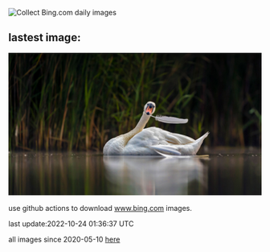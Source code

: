 ![Collect Bing.com daily images](https://github.com/counter2015/bing-daily-images/workflows/Collect%20Bing.com%20daily%20images/badge.svg)
## lastest image:
![](images/Knobbelzwaan.jpg)

use github actions to download www.bing.com images.

last update:2022-10-24 01:36:37 UTC

all images since 2020-05-10 [here](https://github.com/counter2015/bing-daily-images/tree/master/images) 
